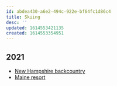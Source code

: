 ```yaml
---
id: abdea430-a6e2-494c-922e-bf64fc1d86c4
title: Skiing
desc: ''
updated: 1614553421135
created: 1614553354951
---
```


## 2021

- [New Hampshire backcountry](https://medium.com/@angelarw/valentines-week-2021-part-1-new-hampshire-backcountry-fb57bb0269b4)
- [Maine resort](https://angelarw.medium.com/valentines-week-2021-part-2-maine-resort-skiing-3eb044e6c70)
